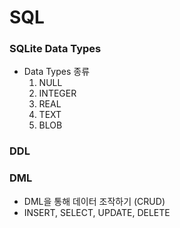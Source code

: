 # SQL
### SQLite Data Types
- Data Types 종류
    1. NULL
    2. INTEGER
    3. REAL
    4. TEXT
    5. BLOB

### DDL

### DML
- DML을 통해 데이터 조작하기 (CRUD)
- INSERT, SELECT, UPDATE, DELETE